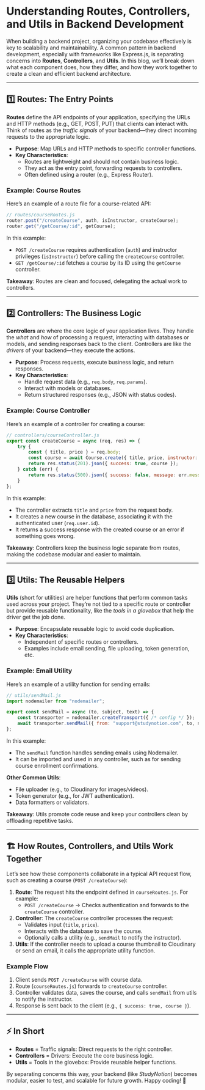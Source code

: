 # Understanding Routes, Controllers, and Utils in Backend Development

When building a backend project, organizing your codebase effectively is key to scalability and maintainability. A common pattern in backend development, especially with frameworks like Express.js, is separating concerns into **Routes**, **Controllers**, and **Utils**. In this blog, we’ll break down what each component does, how they differ, and how they work together to create a clean and efficient backend architecture.

---

## 1️⃣ Routes: The Entry Points

**Routes** define the API endpoints of your application, specifying the URLs and HTTP methods (e.g., GET, POST, PUT) that clients can interact with. Think of routes as the *traffic signals* of your backend—they direct incoming requests to the appropriate logic.

- **Purpose**: Map URLs and HTTP methods to specific controller functions.
- **Key Characteristics**:
  - Routes are lightweight and should not contain business logic.
  - They act as the entry point, forwarding requests to controllers.
  - Often defined using a router (e.g., Express Router).

### Example: Course Routes
Here’s an example of a route file for a course-related API:

```javascript
// routes/courseRoutes.js
router.post("/createCourse", auth, isInstructor, createCourse);
router.get("/getCourse/:id", getCourse);
```

In this example:
- `POST /createCourse` requires authentication (`auth`) and instructor privileges (`isInstructor`) before calling the `createCourse` controller.
- `GET /getCourse/:id` fetches a course by its ID using the `getCourse` controller.

**Takeaway**: Routes are clean and focused, delegating the actual work to controllers.

---

## 2️⃣ Controllers: The Business Logic

**Controllers** are where the core logic of your application lives. They handle the *what* and *how* of processing a request, interacting with databases or models, and sending responses back to the client. Controllers are like the *drivers* of your backend—they execute the actions.

- **Purpose**: Process requests, execute business logic, and return responses.
- **Key Characteristics**:
  - Handle request data (e.g., `req.body`, `req.params`).
  - Interact with models or databases.
  - Return structured responses (e.g., JSON with status codes).

### Example: Course Controller
Here’s an example of a controller for creating a course:

```javascript
// controllers/courseController.js
export const createCourse = async (req, res) => {
    try {
        const { title, price } = req.body;
        const course = await Course.create({ title, price, instructor: req.user.id });
        return res.status(201).json({ success: true, course });
    } catch (err) {
        return res.status(500).json({ success: false, message: err.message });
    }
};
```

In this example:
- The controller extracts `title` and `price` from the request body.
- It creates a new course in the database, associating it with the authenticated user (`req.user.id`).
- It returns a success response with the created course or an error if something goes wrong.

**Takeaway**: Controllers keep the business logic separate from routes, making the codebase modular and easier to maintain.

---

## 3️⃣ Utils: The Reusable Helpers

**Utils** (short for utilities) are helper functions that perform common tasks used across your project. They’re not tied to a specific route or controller but provide reusable functionality, like the *tools in a glovebox* that help the driver get the job done.

- **Purpose**: Encapsulate reusable logic to avoid code duplication.
- **Key Characteristics**:
  - Independent of specific routes or controllers.
  - Examples include email sending, file uploading, token generation, etc.

### Example: Email Utility
Here’s an example of a utility function for sending emails:

```javascript
// utils/sendMail.js
import nodemailer from "nodemailer";

export const sendMail = async (to, subject, text) => {
    const transporter = nodemailer.createTransport({ /* config */ });
    await transporter.sendMail({ from: "support@studynotion.com", to, subject, text });
};
```

In this example:
- The `sendMail` function handles sending emails using Nodemailer.
- It can be imported and used in any controller, such as for sending course enrollment confirmations.

**Other Common Utils**:
- File uploader (e.g., to Cloudinary for images/videos).
- Token generator (e.g., for JWT authentication).
- Data formatters or validators.

**Takeaway**: Utils promote code reuse and keep your controllers clean by offloading repetitive tasks.

---

## 🏗️ How Routes, Controllers, and Utils Work Together

Let’s see how these components collaborate in a typical API request flow, such as creating a course (`POST /createCourse`):

1. **Route**: The request hits the endpoint defined in `courseRoutes.js`. For example:
   - `POST /createCourse` → Checks authentication and forwards to the `createCourse` controller.
2. **Controller**: The `createCourse` controller processes the request:
   - Validates input (`title`, `price`).
   - Interacts with the database to save the course.
   - Optionally calls a utility (e.g., `sendMail` to notify the instructor).
3. **Utils**: If the controller needs to upload a course thumbnail to Cloudinary or send an email, it calls the appropriate utility function.

### Example Flow
1. Client sends `POST /createCourse` with course data.
2. Route (`courseRoutes.js`) forwards to `createCourse` controller.
3. Controller validates data, saves the course, and calls `sendMail` from utils to notify the instructor.
4. Response is sent back to the client (e.g., `{ success: true, course }`).

---

## ⚡ In Short
- **Routes** = Traffic signals: Direct requests to the right controller.
- **Controllers** = Drivers: Execute the core business logic.
- **Utils** = Tools in the glovebox: Provide reusable helper functions.

By separating concerns this way, your backend (like *StudyNotion*) becomes modular, easier to test, and scalable for future growth. Happy coding! 🚀

</xaiArtifact>
